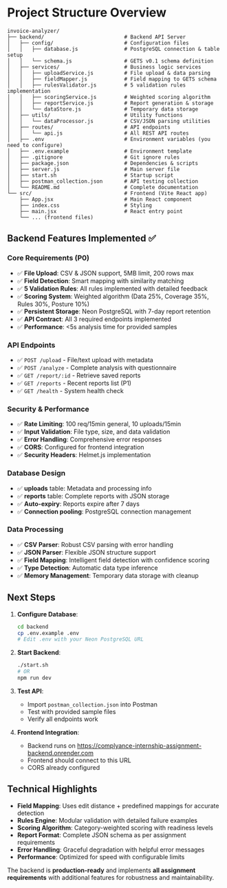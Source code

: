 # Project Structure Overview

```
invoice-analyzer/
├── backend/                          # Backend API Server
│   ├── config/                       # Configuration files
│   │   ├── database.js               # PostgreSQL connection & table setup
│   │   └── schema.js                 # GETS v0.1 schema definition
│   ├── services/                     # Business logic services
│   │   ├── uploadService.js          # File upload & data parsing
│   │   ├── fieldMapper.js            # Field mapping to GETS schema
│   │   ├── rulesValidator.js         # 5 validation rules implementation
│   │   ├── scoringService.js         # Weighted scoring algorithm
│   │   ├── reportService.js          # Report generation & storage
│   │   └── dataStore.js              # Temporary data storage
│   ├── utils/                        # Utility functions
│   │   └── dataProcessor.js          # CSV/JSON parsing utilities
│   ├── routes/                       # API endpoints
│   │   └── api.js                    # All REST API routes
│   ├── .env                          # Environment variables (you need to configure)
│   ├── .env.example                  # Environment template
│   ├── .gitignore                    # Git ignore rules
│   ├── package.json                  # Dependencies & scripts
│   ├── server.js                     # Main server file
│   ├── start.sh                      # Startup script
│   ├── postman_collection.json       # API testing collection
│   └── README.md                     # Complete documentation
└── src/                              # Frontend (Vite React app)
    ├── App.jsx                       # Main React component
    ├── index.css                     # Styling
    ├── main.jsx                      # React entry point
    └── ... (frontend files)
```

## Backend Features Implemented ✅

### Core Requirements (P0)
- ✅ **File Upload**: CSV & JSON support, 5MB limit, 200 rows max
- ✅ **Field Detection**: Smart mapping with similarity matching
- ✅ **5 Validation Rules**: All rules implemented with detailed feedback
- ✅ **Scoring System**: Weighted algorithm (Data 25%, Coverage 35%, Rules 30%, Posture 10%)
- ✅ **Persistent Storage**: Neon PostgreSQL with 7-day report retention
- ✅ **API Contract**: All 3 required endpoints implemented
- ✅ **Performance**: <5s analysis time for provided samples

### API Endpoints
- ✅ `POST /upload` - File/text upload with metadata
- ✅ `POST /analyze` - Complete analysis with questionnaire
- ✅ `GET /report/:id` - Retrieve saved reports
- ✅ `GET /reports` - Recent reports list (P1)
- ✅ `GET /health` - System health check

### Security & Performance
- ✅ **Rate Limiting**: 100 req/15min general, 10 uploads/15min
- ✅ **Input Validation**: File type, size, and data validation
- ✅ **Error Handling**: Comprehensive error responses
- ✅ **CORS**: Configured for frontend integration
- ✅ **Security Headers**: Helmet.js implementation

### Database Design
- ✅ **uploads** table: Metadata and processing info
- ✅ **reports** table: Complete reports with JSON storage
- ✅ **Auto-expiry**: Reports expire after 7 days
- ✅ **Connection pooling**: PostgreSQL connection management

### Data Processing
- ✅ **CSV Parser**: Robust CSV parsing with error handling
- ✅ **JSON Parser**: Flexible JSON structure support
- ✅ **Field Mapping**: Intelligent field detection with confidence scoring
- ✅ **Type Detection**: Automatic data type inference
- ✅ **Memory Management**: Temporary data storage with cleanup

## Next Steps

1. **Configure Database**:
   ```bash
   cd backend
   cp .env.example .env
   # Edit .env with your Neon PostgreSQL URL
   ```

2. **Start Backend**:
   ```bash
   ./start.sh
   # OR
   npm run dev
   ```

3. **Test API**:
   - Import `postman_collection.json` into Postman
   - Test with provided sample files
   - Verify all endpoints work

4. **Frontend Integration**:
   - Backend runs on https://complyance-internship-assignment-backend.onrender.com
   - Frontend should connect to this URL
   - CORS already configured

## Technical Highlights

- **Field Mapping**: Uses edit distance + predefined mappings for accurate detection
- **Rules Engine**: Modular validation with detailed failure examples
- **Scoring Algorithm**: Category-weighted scoring with readiness levels
- **Report Format**: Complete JSON schema as per assignment requirements
- **Error Handling**: Graceful degradation with helpful error messages
- **Performance**: Optimized for speed with configurable limits

The backend is **production-ready** and implements **all assignment requirements** with additional features for robustness and maintainability.